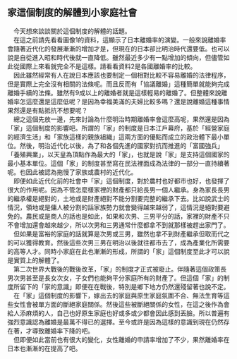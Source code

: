 ## 家這個制度的解體到小家庭社會
　今天想來談談關於這個制度的解體的話題。  
　在這之前請先看看圖像1的資料，這顯示了日本離婚率的演變。一般來說離婚率會隨著近代化的發展漸漸的增加才是，但現在的日本卻比明治時代還要低。也可以說是自從進入昭和時代後就一直降低。雖然最近多少有一點增加的傾向，但儘管如此從國際上來看就完全不是這樣。請看看資料2是各國離婚率的比較。  
　因此雖然經常有人在說日本應該也要制定一個相對比較不容易離婚的法律程序，但是實際上完全沒有相關的法條呢。而且反而有「協議離婚」這種簡單就能夠完成離婚手續的法條。雖然有9成以上的離婚者就是這樣輕易的離婚了。但整體來說離婚率怎這麼還是這麼低呢？是因為幸福美滿的夫婦比較多嗎？還是說離婚這種事情果然還是有點抵抗不想要呢？  
　總之這個先放一邊，先來討論為什麼明治時期離婚率會這麼高呢，果然還是因為「家」這個制度的影響吧。所謂的「家」的制度是日本江戶幕府，基於「經營家庭的經濟生活」和「家族這樣的親族組織」這兩方面的優點而成立的政治體下最小單位。然後，明治近代化以後，為了和各個先進的國家對抗而推進的「富國強兵」「養殖興業」，以天皇為頂點作為最大的「家」，也就是說「家」是支持這個國家的最小基本單位。這個「家」的制度甚至寫在民法裡面成為法律的一部分一直持續著呢。也因此被認為拖慢了家族或農村的近代化。  
　即便如此近代化前的社會中「家」這個制度，對於農村也好都市也好，也發揮了很大的作用呢。因為不管怎麼樣家裡的財產都只給長男一個人繼承。身為家長長男的繼承權是絕對的，土地或是財產絕對不能分割要完整的繼承下去。比如說武士的情況，領地或是傭人被分割的話家族勢力就會變得越來越弱了，這情況是絕對要避免的。農民或是商人的話也是如此，如果和次男、三男平分的話，家裡的財產不只不會增加還會越來越少，所以次男和三男通常什麼都拿不到就那樣被趕出家門了。  
　但如果是富裕的家庭的話就算是次男或三男，雖然也拿不到財產繼承但取而代之的可以獲得教育。然後這些次男三男在明治以後就往都市去了，成為產業化所需要的高等人才。同時小家庭在此也漸漸的形成，所謂的「家」這個制度至此才可以說是實質上的解體了。  
　第二次世界大戰後的戰後改革，「家」的制度才正式被廢止。伴隨著這個政策長男次男甚至是長女次女，子女們也能夠平分家庭所有的財產了。但這個「家」的制度所留下的「家的意識」即便在在戰後，特別是鄉下地方仍然還殘留著也說不定。  
　在「家」這個制度的影響下，嫁出去的家庭與原生家庭氛圍不合、無法生育等這些女性會被單方面的斷絕家庭關係。然後這些被斷絕關係的女性，在這之後作為會給人添麻煩的人，自己也好原生家庭也好或多或少都會因此感到丟臉。所以普遍有強烈意識認為離婚是最萬不得已的選擇。至今或許是因為這樣的意識到現在仍然存在著，才導致離婚率下降的吧。  
　但即便如此當前也有很大的變化，女性離婚的申請率增加了不少，果然離婚率在日本也漸漸的在提高了吧。
